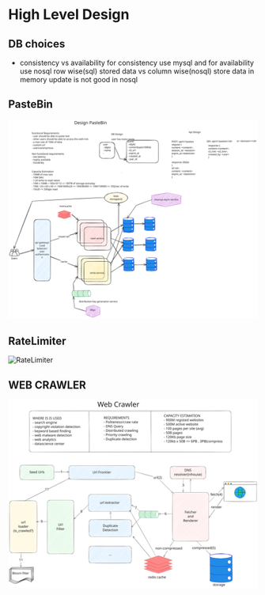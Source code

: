 # High Level Design
## DB choices
- consistency vs availability
    for consistency use mysql and for availability use nosql
    row wise(sql) stored data vs column wise(nosql) store data in memory
    update is not good in nosql
## PasteBin
![Pastebin](https://github.com/Deepak18-06/hld/blob/main/images/pastebin.svg)

## RateLimiter
![RateLimiter](https://github.com/Deepak18-06/hld/blob/main/images/rate%20Limiter.png)

## WEB CRAWLER
![Web Crawler](https://github.com/Deepak18-06/hld/blob/main/images/web-crawler.svg)
